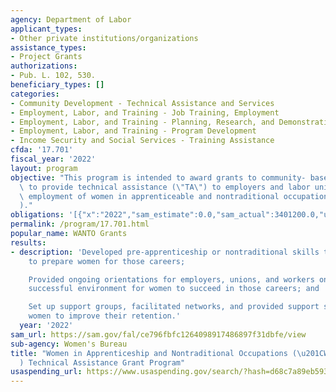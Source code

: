 ```yaml
---
agency: Department of Labor
applicant_types:
- Other private institutions/organizations
assistance_types:
- Project Grants
authorizations:
- Pub. L. 102, 530.
beneficiary_types: []
categories:
- Community Development - Technical Assistance and Services
- Employment, Labor, and Training - Job Training, Employment
- Employment, Labor, and Training - Planning, Research, and Demonstration
- Employment, Labor, and Training - Program Development
- Income Security and Social Services - Training Assistance
cfda: '17.701'
fiscal_year: '2022'
layout: program
objective: "This program is intended to award grants to community- based organizations\
  \ to provide technical assistance (\"TA\") to employers and labor unions to encourage\
  \ employment of women in apprenticeable and nontraditional occupations (\"A/NTO\u201D\
  )."
obligations: '[{"x":"2022","sam_estimate":0.0,"sam_actual":3401200.0,"usa_spending_actual":5641698.0},{"x":"2023","sam_estimate":5000000.0,"sam_actual":0.0,"usa_spending_actual":0.0},{"x":"2024","sam_estimate":5000000.0,"sam_actual":0.0,"usa_spending_actual":0.0}]'
permalink: /program/17.701.html
popular_name: WANTO Grants
results:
- description: 'Developed pre-apprenticeship or nontraditional skills training programs
    to prepare women for those careers;

    Provided ongoing orientations for employers, unions, and workers on creating a
    successful environment for women to succeed in those careers; and

    Set up support groups, facilitated networks, and provided support services for
    women to improve their retention.'
  year: '2022'
sam_url: https://sam.gov/fal/ce796fbfc1264098917486897f31dbfe/view
sub-agency: Women's Bureau
title: "Women in Apprenticeship and Nontraditional Occupations (\u201CWANTO\u201D\
  ) Technical Assistance Grant Program"
usaspending_url: https://www.usaspending.gov/search/?hash=d68c7a89eb593e3463487bf23a79542e
---
```

